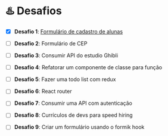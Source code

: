 # ♨️ Desafios

- [x] **Desafio 1**: [Formulário de cadastro de alunas](./form-cadastro-alunas)
- [ ] **Desafio 2**: Formulário de CEP
- [ ] **Desafio 3**: Consumir API do estudio Ghibli
- [ ] **Desafio 4**: Refatorar um componente de classe para função
- [ ] **Desafio 5**: Fazer uma todo list com redux
- [ ] **Desafio 6**: React router
- [ ] **Desafio 7**: Consumir uma API com autenticação
- [ ] **Desafio 8**: Currículos de devs para speed hiring
- [ ] **Desafio 9**: Criar um formulário usando o formik hook




